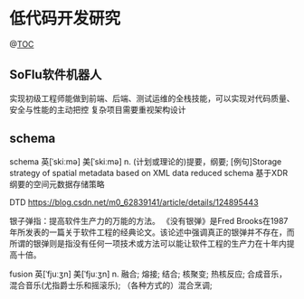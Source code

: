 # 低代码开发研究
@[TOC](目录)
## SoFlu软件机器人
实现初级工程师能做到前端、后端、测试运维的全栈技能，可以实现对代码质量、安全与性能的主动把控
复杂项目需要重视架构设计


## schema
schema	英[ˈskiːmə]
美[ˈskiːmə]
n.	(计划或理论的)提要，纲要;
[例句]Storage strategy of spatial metadata based on XML data reduced schema
基于XDR纲要的空间元数据存储策略

DTD
https://blog.csdn.net/m0_62839141/article/details/124895443

银子弹指：提高软件生产力的万能的方法。
《没有银弹》是Fred Brooks在1987年所发表的一篇关于软件工程的经典论文。该论述中强调真正的银弹并不存在，而所谓的银弹则是指没有任何一项技术或方法可以能让软件工程的生产力在十年内提高十倍。


fusion	英[ˈfjuːʒn]
美[ˈfjuːʒn]
n.	融合; 熔接; 结合; 核聚变; 热核反应; 合成音乐，混合音乐(尤指爵士乐和摇滚乐); （各种方式的）混合烹调;